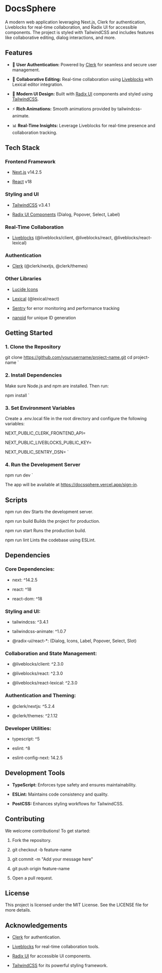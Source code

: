 **DocsSphere**
================

A modern web application leveraging Next.js, Clerk for authentication, Liveblocks for real-time collaboration, and Radix UI for accessible components. The project is styled with TailwindCSS and includes features like collaborative editing, dialog interactions, and more.

**Features**
------------

*   🔐 **User Authentication:** Powered by [Clerk](https://clerk.dev/) for seamless and secure user management.
    
*   📝 **Collaborative Editing:** Real-time collaboration using [Liveblocks](https://liveblocks.io/) with Lexical editor integration.
    
*   🎨 **Modern UI Design:** Built with [Radix UI](https://www.radix-ui.com/) components and styled using [TailwindCSS](https://tailwindcss.com/).
    
*   ⚡ **Rich Animations:** Smooth animations provided by tailwindcss-animate.
    
*   📊 **Real-Time Insights:** Leverage Liveblocks for real-time presence and collaboration tracking.
    

**Tech Stack**
--------------

### **Frontend Framework**

*   [Next.js](https://nextjs.org/) v14.2.5
    
*   [React](https://reactjs.org/) v18
    

### **Styling and UI**

*   [TailwindCSS](https://tailwindcss.com/) v3.4.1
    
*   [Radix UI Components](https://www.radix-ui.com/) (Dialog, Popover, Select, Label)
    

### **Real-Time Collaboration**

*   [Liveblocks](https://liveblocks.io/) (@liveblocks/client, @liveblocks/react, @liveblocks/react-lexical)
    

### **Authentication**

*   [Clerk](https://clerk.dev/) (@clerk/nextjs, @clerk/themes)
    

### **Other Libraries**

*   [Lucide Icons](https://lucide.dev/)
    
*   [Lexical](https://lexical.dev/) (@lexical/react)
    
*   [Sentry](https://sentry.io/) for error monitoring and performance tracking
    
*   [nanoid](https://github.com/ai/nanoid) for unique ID generation
    

**Getting Started**
-------------------

### 1\. Clone the Repository

git clone https://github.com/yourusername/project-name.git  cd project-name   `

### 2\. Install Dependencies

Make sure Node.js and npm are installed. Then run:

npm install   `

### 3\. Set Environment Variables

Create a .env.local file in the root directory and configure the following variables:

NEXT_PUBLIC_CLERK_FRONTEND_API= 

 NEXT_PUBLIC_LIVEBLOCKS_PUBLIC_KEY=

  NEXT_PUBLIC_SENTRY_DSN=   `

### 4\. Run the Development Server

npm run dev   `

The app will be available at https://docssphere.vercel.app/sign-in.

**Scripts**
-----------

npm run dev   Starts the development server.

npm run build   Builds the project for production. 

npm run start   Runs the production build.

npm run lint   Lints the codebase using ESLint.

**Dependencies**
----------------

### Core Dependencies:

*   next: ^14.2.5
    
*   react: ^18
    
*   react-dom: ^18
    

### Styling and UI:

*   tailwindcss: ^3.4.1
    
*   tailwindcss-animate: ^1.0.7
    
*   @radix-ui/react-\*: (Dialog, Icons, Label, Popover, Select, Slot)
    

### Collaboration and State Management:

*   @liveblocks/client: ^2.3.0
    
*   @liveblocks/react: ^2.3.0
    
*   @liveblocks/react-lexical: ^2.3.0
    

### Authentication and Theming:

*   @clerk/nextjs: ^5.2.4
    
*   @clerk/themes: ^2.1.12
    

### Developer Utilities:

*   typescript: ^5
    
*   eslint: ^8
    
*   eslint-config-next: 14.2.5
    

**Development Tools**
---------------------

*   **TypeScript:** Enforces type safety and ensures maintainability.
    
*   **ESLint:** Maintains code consistency and quality.
    
*   **PostCSS:** Enhances styling workflows for TailwindCSS.
    

**Contributing**
----------------

We welcome contributions! To get started:

1.  Fork the repository.
    
2.  git checkout -b feature-name
    
3.  git commit -m "Add your message here"
    
4.  git push origin feature-name
    
5.  Open a pull request.
    

**License**
-----------

This project is licensed under the MIT License. See the LICENSE file for more details.

**Acknowledgements**
--------------------

*   [Clerk](https://clerk.dev/) for authentication.
    
*   [Liveblocks](https://liveblocks.io/) for real-time collaboration tools.
    
*   [Radix UI](https://www.radix-ui.com/) for accessible UI components.
    
*   [TailwindCSS](https://tailwindcss.com/) for its powerful styling framework.
